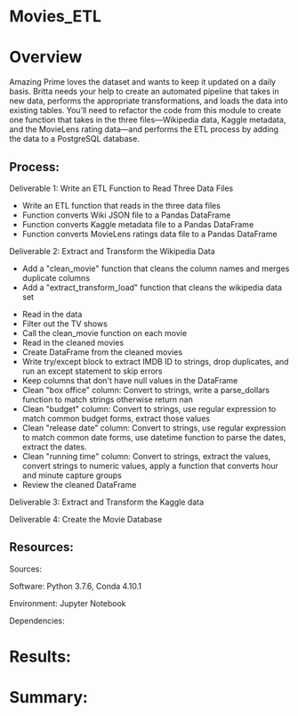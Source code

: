 # Movies_ETL

# Overview

Amazing Prime loves the dataset and wants to keep it updated on a daily basis. Britta needs your help to create an automated pipeline that takes in new data, performs the appropriate transformations, and loads the data into existing tables. You’ll need to refactor the code from this module to create one function that takes in the three files—Wikipedia data, Kaggle metadata, and the MovieLens rating data—and performs the ETL process by adding the data to a PostgreSQL database.

## Process:

Deliverable 1: Write an ETL Function to Read Three Data Files
* Write an ETL function that reads in the three data files 
* Function converts Wiki JSON file to a Pandas DataFrame
* Function converts Kaggle metadata file to a Pandas DataFrame
* Function converts MovieLens ratings data file to a Pandas DataFrame

Deliverable 2: Extract and Transform the Wikipedia Data
* Add a "clean_movie" function that cleans the column names and merges duplicate columns
* Add a "extract_transform_load" function that cleans the wikipedia data set
 - Read in the data
 - Filter out the TV shows
 - Call the clean_movie function on each movie
 - Read in the cleaned movies
 - Create DataFrame from the cleaned movies
 - Write try/except block to extract IMDB ID to strings, drop duplicates, and run an except statement to skip errors
 - Keep columns that don't have null values in the DataFrame
 - Clean "box office" column: Convert to strings, write a parse_dollars function to match strings otherwise return nan
 - Clean "budget" column: Convert to strings, use regular expression to match common budget forms, extract those values
 - Clean "release date" column: Convert to strings, use regular expression to match common date forms, use datetime function to parse the dates, extract the dates.
 - Clean "running time" column: Convert to strings, extract the values, convert strings to numeric values, apply a function that converts hour and minute capture groups
 - Review the cleaned DataFrame

Deliverable 3: Extract and Transform the Kaggle data

Deliverable 4: Create the Movie Database

## Resources:
Sources: 

Software: Python 3.7.6, Conda 4.10.1

Environment: Jupyter Notebook

Dependencies: 


# Results:



# Summary:
